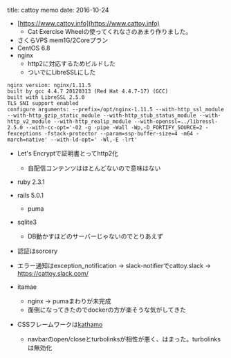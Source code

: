 title: cattoy memo
date: 2016-10-24


* [https://www.cattoy.info](https://www.cattoy.info)
    * Cat Exercise Wheelの使ってくれなさのあまり作りました。
* さくらVPS mem1G/2Coreプラン
* CentOS 6.8
* nginx 
    * http2に対応するためビルドした
    * ついでにLibreSSLにした

```
nginx version: nginx/1.11.5
built by gcc 4.4.7 20120313 (Red Hat 4.4.7-17) (GCC) 
built with LibreSSL 2.5.0
TLS SNI support enabled
configure arguments: --prefix=/opt/nginx-1.11.5 --with-http_ssl_module --with-http_gzip_static_module --with-http_stub_status_module --with-http_v2_module --with-http_realip_module --with-openssl=../libressl-2.5.0 --with-cc-opt='-O2 -g -pipe -Wall -Wp,-D_FORTIFY_SOURCE=2 -fexceptions -fstack-protector --param=ssp-buffer-size=4 -m64 -march=native' --with-ld-opt=' -Wl,-E -lrt'
```


* Let's Encryptで証明書とってhttp2化
    * 自配信コンテンツはほとんどないので意味はない


* ruby 2.3.1
* rails 5.0.1
    * puma
* sqlite3
    * DB動かすほどのサーバーじゃないのでとりあえず
* 認証はsorcery
* エラー通知はexception\_notification -> slack-notifierでcattoy.slack -> https://cattoy.slack.com/
* itamae
    * nginx -> pumaまわりが未完成
    * 面倒になってきたのでdockerの方が楽そうな気がしてきた
* CSSフレームワークは[kathamo](https://github.com/kathamo/Kathamo/tree/master/Kathamo-3.0.0)
    * navbarのopen/closeとturbolinksが相性が悪く、はまった。turbolinksは無効化
